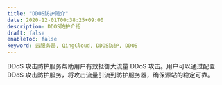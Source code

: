 ```yaml
---
title: "DDOS防护简介"
date: 2020-12-01T00:38:25+09:00
description: DDOS防护介绍
draft: false
enableToc: false
keyword: 云服务器, QingCloud, DDOS防护, DDOS
---
```



DDoS 攻击防护服务帮助用户有效抵御大流量 DDoS 攻击。用户可以通过配置 DDoS 攻击防护服务，将攻击流量引流到防护服务器，确保源站的稳定可靠。
